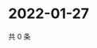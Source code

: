 # 2022-01-27

共 0 条

<!-- BEGIN WEIBO -->
<!-- 最后更新时间 Thu Jan 27 2022 04:00:38 GMT+0800 (China Standard Time) -->

<!-- END WEIBO -->
